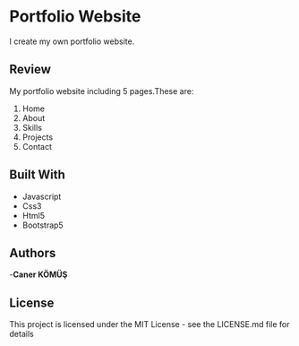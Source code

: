 # Portfolio Website
I create my own portfolio website.

## Review
My portfolio website including 5 pages.These are: 
1. Home
2. About
3. Skills
4. Projects
5. Contact

## Built With
- Javascript 
- Css3 
- Html5
- Bootstrap5


## Authors
-**Caner KÖMÜŞ**

## License
This project is licensed under the MIT License - see the LICENSE.md file for details

